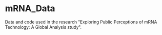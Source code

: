 # mRNA_Data
Data and code used in the research "Exploring Public Perceptions of mRNA Technology: A Global Analysis study".

